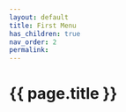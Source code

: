 ```yaml
---
layout: default
title: First Menu 
has_children: true
nav_order: 2
permalink:  
---
```


# {{ page.title }}